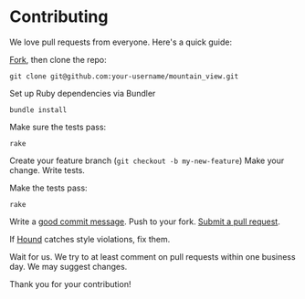 # Contributing

We love pull requests from everyone. Here's a quick guide:

[Fork](https://github.com/jgnatch/mountain_view/fork), then clone the repo:

    git clone git@github.com:your-username/mountain_view.git


Set up Ruby dependencies via Bundler

    bundle install

Make sure the tests pass:

    rake

Create your feature branch (`git checkout -b my-new-feature`)
Make your change.
Write tests.

Make the tests pass:

    rake

Write a [good commit message][commit].
Push to your fork.
[Submit a pull request][pr].

[commit]: http://tbaggery.com/2008/04/19/a-note-about-git-commit-messages.html
[pr]: https://github.com/jgnatch/mountain_view/compare/

If [Hound] catches style violations, fix them.

[hound]: https://houndci.com

Wait for us.
We try to at least comment on pull requests within one business day.
We may suggest changes.

Thank you for your contribution!
